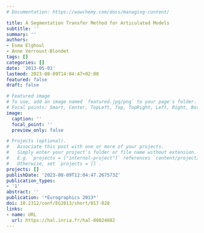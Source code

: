 ```yaml
---
# Documentation: https://wowchemy.com/docs/managing-content/

title: A Segmentation Transfer Method for Articulated Models
subtitle: ''
summary: ''
authors:
- Esma Elghoul
- Anne Verroust-Blondet
tags: []
categories: []
date: '2013-05-01'
lastmod: 2023-08-09T14:04:47+02:00
featured: false
draft: false

# Featured image
# To use, add an image named `featured.jpg/png` to your page's folder.
# Focal points: Smart, Center, TopLeft, Top, TopRight, Left, Right, BottomLeft, Bottom, BottomRight.
image:
  caption: ''
  focal_point: ''
  preview_only: false

# Projects (optional).
#   Associate this post with one or more of your projects.
#   Simply enter your project's folder or file name without extension.
#   E.g. `projects = ["internal-project"]` references `content/project/deep-learning/index.md`.
#   Otherwise, set `projects = []`.
projects: []
publishDate: '2023-08-09T12:04:47.267573Z'
publication_types:
- '1'
abstract: ''
publication: '*Eurographics 2013*'
doi: 10.2312/conf/EG2013/short/017-020
links:
- name: URL
  url: https://hal.inria.fr/hal-00824682
---
```

